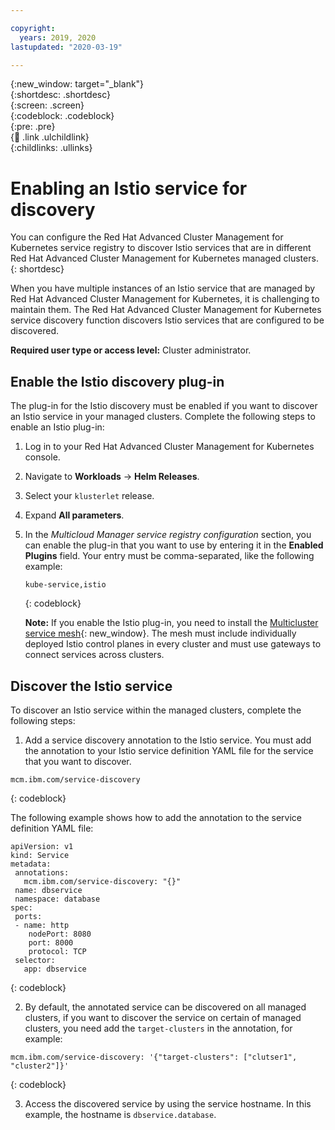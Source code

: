 ```yaml
---	

copyright:	
  years: 2019, 2020	
lastupdated: "2020-03-19"	

---	
```


{:new_window: target="_blank"}	
{:shortdesc: .shortdesc}	
{:screen: .screen}	
{:codeblock: .codeblock}	
{:pre: .pre}	
{:child: .link .ulchildlink}	
{:childlinks: .ullinks}	

# Enabling an Istio service for discovery

You can configure the Red Hat Advanced Cluster Management for Kubernetes service registry to discover Istio services that are in different Red Hat Advanced Cluster Management for Kubernetes managed clusters.	
{: shortdesc}	

When you have multiple instances of an Istio service that are managed by Red Hat Advanced Cluster Management for Kubernetes, it is challenging to maintain them. The Red Hat Advanced Cluster Management for Kubernetes service discovery function discovers Istio services that are configured to be discovered.	

**Required user type or access level:** Cluster administrator.

## Enable the Istio discovery plug-in	

The plug-in for the Istio discovery must be enabled if you want to discover an Istio service in your managed clusters. Complete the following steps to enable an Istio plug-in:	
<!--steps need to be reviewed and verified-->
1. Log in to your Red Hat Advanced Cluster Management for Kubernetes console.	
2. Navigate to **Workloads** -> **Helm Releases**.	
3. Select your `klusterlet` release.	
4. Expand **All parameters**.	
5. In the *Multicloud Manager service registry configuration* section, you can enable the plug-in that you want to use by entering it in the **Enabled Plugins** field. Your entry must be comma-separated, like the following example:	

    ```	
    kube-service,istio	
    ```	
    {: codeblock}

    **Note:** If you enable the Istio plug-in, you need to install the [Multicluster service mesh](https://istio.io/docs/concepts/multicluster-deployments/#multicluster-service-mesh){: new_window}. The mesh must include individually deployed Istio control planes in every cluster and must use gateways to connect services across clusters.

## Discover the Istio service

To discover an Istio service within the managed clusters, complete the following steps:

1. Add a service discovery annotation to the Istio service. You must add the annotation to your Istio service definition YAML file for the service that you want to discover.

  ```
  mcm.ibm.com/service-discovery	
  ```
  {: codeblock}

  The following example shows how to add the annotation to the service definition YAML file:	

  ```	
  apiVersion: v1	
  kind: Service	
  metadata:	
   annotations:	
     mcm.ibm.com/service-discovery: "{}"	
   name: dbservice	
   namespace: database	
  spec:	
   ports:	
   - name: http	
      nodePort: 8080	
      port: 8000	
      protocol: TCP	
   selector:	
     app: dbservice	
  ```	
  {: codeblock}

2. By default, the annotated service can be discovered on all managed clusters, if you want to discover the service on certain of managed clusters, you need add the `target-clusters` in the annotation, for example:

  ```
  mcm.ibm.com/service-discovery: '{"target-clusters": ["clutser1", "cluster2"]}'
  ```
  {: codeblock}

3. Access the discovered service by using the service hostname. In this example, the hostname is `dbservice.database`.

